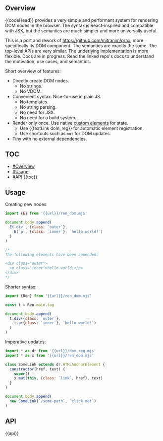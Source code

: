## Overview

{{codeHead}} provides a very simple and performant system for rendering DOM nodes in the browser. The syntax is React-inspired and compatible with JSX, but the semantics are much simpler and more universally useful.

This is a port and rework of https://github.com/mitranim/prax, more specifically its DOM component. The semantics are exactly the same. The top-level APIs are very similar. The underlying implementation is more flexible. Docs are in progress. Read the linked repo's docs to understand the motivation, use cases, and semantics.

Short overview of features:

  * Directly create DOM nodes.
    * No strings.
    * No VDOM.
  * Convenient syntax. Nice-to-use in plain JS.
    * No templates.
    * No string parsing.
    * No need for JSX.
    * No need for a build system.
  * Render only once. Use native [custom elements](https://developer.mozilla.org/en-US/docs/Web/Web_Components/Using_custom_elements) for state.
    * Use {{featLink dom_reg}} for automatic element registration.
    * Use shortcuts such as `mut` for DOM updates.
  * Tiny with no external dependencies.

## TOC

* [#Overview](#overview)
* [#Usage](#usage)
* [#API](#api)
{{toc}}

## Usage

Creating new nodes:

```js
import {E} from '{{url}}/ren_dom.mjs'

document.body.append(
  E(`div`, {class: `outer`},
    E(`p`, {class: `inner`}, `hello world!`)
  )
)

/*
The following elements have been appended:

<div class="outer">
  <p class="inner">hello world!</p>
</div>
*/
```

Shorter syntax:

```js
import {Ren} from '{{url}}/ren_dom.mjs'

const t = Ren.main.tag

document.body.append(
  t.div({class: `outer`},
    t.p({class: `inner`}, `hello world!`)
  )
)
```

Imperative updates:

```js
import * as dr from '{{url}}/dom_reg.mjs'
import * as x from '{{url}}/ren_dom.mjs'

class SomeLink extends dr.HTMLAnchorElement {
  constructor(href, text) {
    super()
    x.mut(this, {class: `link`, href}, text)
  }
}

document.body.append(
  new SomeLink(`/some-path`, `click me!`)
)
```

## API

{{api}}
